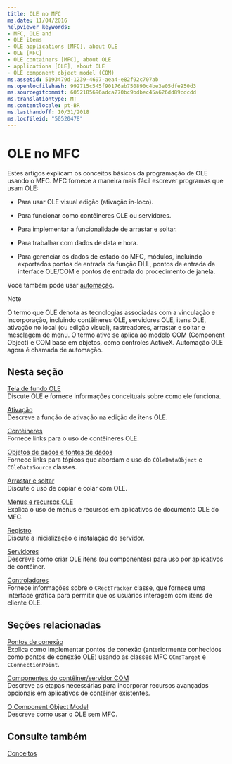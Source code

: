 ```yaml
---
title: OLE no MFC
ms.date: 11/04/2016
helpviewer_keywords:
- MFC, OLE and
- OLE items
- OLE applications [MFC], about OLE
- OLE [MFC]
- OLE containers [MFC], about OLE
- applications [OLE], about OLE
- OLE component object model (COM)
ms.assetid: 5193479d-1239-4697-aea4-e82f92c707ab
ms.openlocfilehash: 992715c545f90176ab750890c4be3e05dfe950d3
ms.sourcegitcommit: 6052185696adca270bc9bdbec45a626dd89cdcdd
ms.translationtype: MT
ms.contentlocale: pt-BR
ms.lasthandoff: 10/31/2018
ms.locfileid: "50520478"
---
```

# <a name="ole-in-mfc"></a>OLE no MFC

Estes artigos explicam os conceitos básicos da programação de OLE usando o MFC. MFC fornece a maneira mais fácil escrever programas que usam OLE:

- Para usar OLE visual edição (ativação in-loco).

- Para funcionar como contêineres OLE ou servidores.

- Para implementar a funcionalidade de arrastar e soltar.

- Para trabalhar com dados de data e hora.

- Para gerenciar os dados de estado do MFC, módulos, incluindo exportados pontos de entrada da função DLL, pontos de entrada da interface OLE/COM e pontos de entrada do procedimento de janela.

Você também pode usar [automação](../mfc/automation.md).

> [!NOTE]
>  O termo que OLE denota as tecnologias associadas com a vinculação e incorporação, incluindo contêineres OLE, servidores OLE, itens OLE, ativação no local (ou edição visual), rastreadores, arrastar e soltar e mesclagem de menu. O termo ativo se aplica ao modelo COM (Component Object) e COM base em objetos, como controles ActiveX. Automação OLE agora é chamada de automação.

## <a name="in-this-section"></a>Nesta seção

[Tela de fundo OLE](../mfc/ole-background.md)<br/>
Discute OLE e fornece informações conceituais sobre como ele funciona.

[Ativação](../mfc/activation-cpp.md)<br/>
Descreve a função de ativação na edição de itens OLE.

[Contêineres](../mfc/containers.md)<br/>
Fornece links para o uso de contêineres OLE.

[Objetos de dados e fontes de dados](../mfc/data-objects-and-data-sources-ole.md)<br/>
Fornece links para tópicos que abordam o uso do `COleDataObject` e `COleDataSource` classes.

[Arrastar e soltar](../mfc/drag-and-drop-ole.md)<br/>
Discute o uso de copiar e colar com OLE.

[Menus e recursos OLE](../mfc/menus-and-resources-ole.md)<br/>
Explica o uso de menus e recursos em aplicativos de documento OLE do MFC.

[Registro](../mfc/registration.md)<br/>
Discute a inicialização e instalação do servidor.

[Servidores](../mfc/servers.md)<br/>
Descreve como criar OLE itens (ou componentes) para uso por aplicativos de contêiner.

[Controladores](../mfc/trackers.md)<br/>
Fornece informações sobre o `CRectTracker` classe, que fornece uma interface gráfica para permitir que os usuários interagem com itens de cliente OLE.

## <a name="related-sections"></a>Seções relacionadas

[Pontos de conexão](../mfc/connection-points.md)<br/>
Explica como implementar pontos de conexão (anteriormente conhecidos como pontos de conexão OLE) usando as classes MFC `CCmdTarget` e `CConnectionPoint`.

[Componentes do contêiner/servidor COM](../mfc/containers-advanced-features.md)<br/>
Descreve as etapas necessárias para incorporar recursos avançados opcionais em aplicativos de contêiner existentes.

[O Component Object Model](/windows/desktop/com/the-component-object-model)<br/>
Descreve como usar o OLE sem MFC.

## <a name="see-also"></a>Consulte também

[Conceitos](../mfc/mfc-concepts.md)

